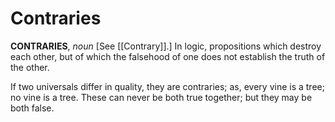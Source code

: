 # Contraries

**CONTRARIES**, _noun_ \[See [[Contrary]].\] In logic, propositions which destroy each other, but of which the falsehood of one does not establish the truth of the other.

If two universals differ in quality, they are contraries; as, every vine is a tree; no vine is a tree. These can never be both true together; but they may be both false.